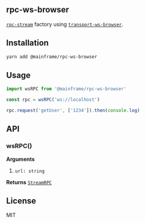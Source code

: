 ## rpc-ws-browser

[`rpc-stream`](../rpc-stream) factory using [`transport-ws-browser`](../transport-ws-browser).

## Installation

```sh
yarn add @mainframe/rpc-ws-browser
```

## Usage

```js
import wsRPC from '@mainframe/rpc-ws-browser'

const rpc = wsRPC('ws://localhost')

rpc.request('getUser', ['1234']).then(console.log)
```

## API

### wsRPC()

**Arguments**

1.  `url: string`

**Returns** [`StreamRPC`](../rpc-stream)

## License

MIT
